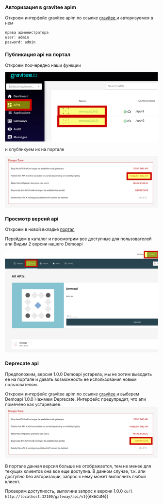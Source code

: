 ### Авторизация в gravitee apim
Откроем интерфейс gravitee apim по ссылке [gravitee ](https://[[HOST_SUBDOMAIN]]-32100-[[KATACODA_HOST]].environments.katacoda.com/)  и авторизуемся в нем  
```
права администратора
user: admin
pasword: admin
```
### Публикация api на портал
Откроем поочередно наши функции

![App_](./assets/sswa9ApiGateway3-1.png)

и опубликуем их на портале

![App_](./assets/sswa9ApiGateway3-2.png)
### Просмотр версий api

Откроем в новой вкладке [портал](https://[[HOST_SUBDOMAIN]]-32100-[[KATACODA_HOST]].environments.katacoda.com/portal-ui)

Перейдем в каталог и просмотрим все доступные для пользователей апи
Видим 2 версии нашего  Demoapi

![App_](./assets/sswa9ApiGateway3-3.png)
### Deprecate api

Предположим, версия 1.0.0 Demoapi устарела, мы не хотим выводить ее на портале и давать возможность ее использования новым пользователям.

Откроем интерфейс gravitee apim по ссылке [gravitee ](https://[[HOST_SUBDOMAIN]]-32100-[[KATACODA_HOST]].environments.katacoda.com/) и выберем Demoapi 1.0.0
Нажмем Deprecate, Интерфейс предупредит, что апи помечено как устаревшее.
![App_](./assets/sswa9ApiGateway3-4.png)

В портале данная версия больше не отображается, тем не менее для текущих клиентов она все еще доступна. В данном случае, т.к. апи доступно без авторизации, запрос к нему может выполнить любой клиент. 

Проверим доступность, выполнив запрос к версии 1.0.0
`curl http://localhost:32100/gateway/api/v1`{{execute}}

